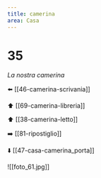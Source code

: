 ```yaml
---
title: camerina
area: Casa
---
```

# 35
_La nostra camerina_

⬅️ [[46-camerina-scrivania]]

⬆️ [[69-camerina-libreria]]

⬆️ [[38-camerina-letto]]

➡️ [[81-ripostiglio]]

⬇️ [[47-casa-camerina_porta]]

![[foto_61.jpg]]